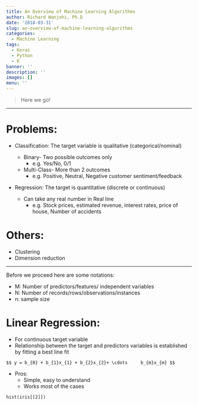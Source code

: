 ```yaml
---
title: An Overview of Machine Learning Algorithms
author: Richard Wanjohi, Ph.D
date: '2018-03-31'
slug: an-overview-of-machine-learning-algorithms
categories:
  - Machine Learning
tags:
  - Keras
  - Python
  - R
banner: ''
description: ''
images: []
menu: ''
---
```



<!--more-->

> Here we go!

***
# Problems:
* Classification: The target variable is qualitative (categorical/nominal)
   + Binary- Two possible outcomes only
      + e.g. Yes/No, 0/1
   + Multi-Class- More than 2 outcomes
      + e.g. Positive, Neutral, Negative  customer sentiment/feedback

* Regression: The target is quantitative (discrete or continuous) 
   + Can take any real number in Real line
      + e.g. Stock prices, estimated revenue, interest rates, price of house, Number of accidents 

   
# Others:
* Clustering
* Dimension reduction

***

Before we proceed here are some notations:

* M: Number of predictors/features/ independent variables
* N: Number of records/rows/observations/instances
* n: sample size 


# Linear Regression:

* For continuous target variable
* Relationship between the  target and predictors variables is established by fitting a best line fit

`$$ y = b_{0} + b_{1}x_{1} + b_{2}x_{2}+ \cdots     b_{m}x_{m} $$`


* Pros:
    + Simple, easy to understand
    + Works most of the cases



```{r echo= False}
hist(iris[[2]])
```

